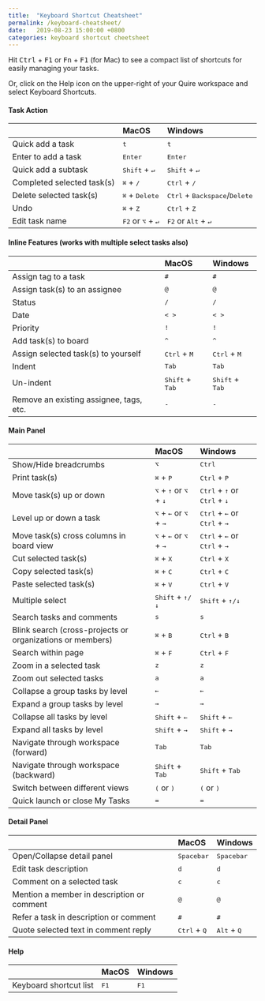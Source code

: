 ```yaml
---
title:  "Keyboard Shortcut Cheatsheet"
permalink: /keyboard-cheatsheet/
date:   2019-08-23 15:00:00 +0800
categories: keyboard shortcut cheetsheet
---
```

Hit <kbd>Ctrl</kbd> + <kbd>F1</kbd> or <kbd>Fn</kbd> + <kbd>F1</kbd> (for Mac) to see a compact list of shortcuts for easily managing your tasks.

Or, click on the Help icon on the upper-right of your Quire workspace and select Keyboard Shortcuts.


#### Task Action

|    | MacOS   | Windows |
| :------ |:-----| :-----|
| Quick add a task | <kbd>t</kbd> | <kbd>t</kbd>|
| Enter to add a task | <kbd>Enter</kbd> | <kbd>Enter</kbd> |
| Quick add a subtask | <kbd>Shift</kbd> + <kbd>↵</kbd>  |  <kbd>Shift</kbd> + <kbd>↵</kbd>|
| Completed selected task(s) | <kbd>⌘</kbd> + <kbd>/</kbd> |  <kbd>Ctrl</kbd> + <kbd>/</kbd> |
| Delete selected task(s) | <kbd>⌘</kbd> + <kbd>Delete</kbd> | <kbd>Ctrl</kbd> + <kbd>Backspace</kbd>/<kbd>Delete</kbd>  |
| Undo | <kbd>⌘</kbd> + <kbd>Z</kbd> | <kbd>Ctrl</kbd> + <kbd>Z</kbd>  | 
| Edit task name | <kbd>F2</kbd> or <kbd>⌥</kbd> + <kbd>↵</kbd> | <kbd>F2</kbd> or <kbd>Alt</kbd> + <kbd>↵</kbd> |

#### Inline Features (works with multiple select tasks also)

||MacOS|Windows|
|:------ |:-----| :-----|
|Assign tag to a task | <kbd>#</kbd> | <kbd>#</kbd> |
| Assign task(s) to an assignee | <kbd>@</kbd> | <kbd>@</kbd> |
| Status | <kbd>/</kbd> | <kbd>/</kbd> |
| Date | <kbd>< ></kbd> | <kbd>< ></kbd> |
| Priority | <kbd>!</kbd> | <kbd>!</kbd> |
| Add task(s) to board | <kbd>^</kbd> | <kbd>^</kbd> |
| Assign selected task(s) to yourself | <kbd>Ctrl</kbd> + <kbd>M</kbd> | <kbd>Ctrl</kbd> + <kbd>M</kbd> |
| Indent | <kbd>Tab</kbd> | <kbd>Tab</kbd> |
| Un-indent | <kbd>Shift</kbd> + <kbd>Tab</kbd> | <kbd>Shift</kbd> + <kbd>Tab</kbd> |
| Remove an existing assignee, tags, etc. | <kbd>-</kbd> | <kbd>-</kbd> |

#### Main Panel

|    | MacOS   | Windows |
| :------ |:-----| :-----|
| Show/Hide breadcrumbs | <kbd>⌥</kbd> | <kbd>Ctrl</kbd> |
| Print task(s) | <kbd>⌘</kbd> + <kbd>P</kbd> |  <kbd>Ctrl</kbd> + <kbd>P</kbd> |
| Move task(s) up or down | <kbd>⌥</kbd> + <kbd>↑</kbd> or <kbd>⌥</kbd> + <kbd>↓</kbd> | <kbd>Ctrl</kbd> + <kbd>↑</kbd> or <kbd>Ctrl</kbd> + <kbd>↓</kbd> |
| Level up or down a task | <kbd>⌥</kbd> + <kbd>←</kbd> or <kbd>⌥</kbd> + <kbd>→</kbd> | <kbd>Ctrl</kbd> + <kbd>←</kbd> or <kbd>Ctrl</kbd> + <kbd>→</kbd> |
| Move task(s) cross columns in board view | <kbd>⌥</kbd> + <kbd>←</kbd> or <kbd>⌥</kbd> + <kbd>→</kbd> | <kbd>Ctrl</kbd> + <kbd>←</kbd> or <kbd>Ctrl</kbd> + <kbd>→</kbd> |
| Cut selected task(s) | <kbd>⌘</kbd> + <kbd>X</kbd> | <kbd>Ctrl</kbd> + <kbd>X</kbd> |
| Copy selected task(s) | <kbd>⌘</kbd> + <kbd>C</kbd> | <kbd>Ctrl</kbd> + <kbd>C</kbd> |
| Paste selected task(s) | <kbd>⌘</kbd> + <kbd>V</kbd> | <kbd>Ctrl</kbd> + <kbd>V</kbd> |
| Multiple select | <kbd>Shift</kbd> + <kbd>↑/↓</kbd> | <kbd>Shift</kbd> + <kbd>↑/↓</kbd> |
| Search tasks and comments | <kbd>s</kbd> | <kbd>s</kbd> |
| Blink search (cross-projects or organizations or members) | <kbd>⌘</kbd> + <kbd>B</kbd> | <kbd>Ctrl</kbd> + <kbd>B</kbd> |
| Search within page | <kbd>⌘</kbd> + <kbd>F</kbd> | <kbd>Ctrl</kbd> + <kbd>F</kbd> |
| Zoom in a selected task | <kbd>z</kbd> | <kbd>z</kbd> |
| Zoom out selected tasks | <kbd>a</kbd> | <kbd>a</kbd> |
| Collapse a group tasks by level | <kbd>←</kbd> | <kbd>←</kbd> |
| Expand a group tasks by level | <kbd>→</kbd> | <kbd>→</kbd> |
| Collapse all tasks by level | <kbd>Shift</kbd> + <kbd>←</kbd> | <kbd>Shift</kbd> + <kbd>←</kbd> |
| Expand all tasks by level | <kbd>Shift</kbd> + <kbd>→</kbd> | <kbd>Shift</kbd> + <kbd>→</kbd> |
| Navigate through workspace (forward) | <kbd>Tab</kbd> | <kbd>Tab</kbd> |
| Navigate through workspace (backward) | <kbd>Shift</kbd> + <kbd>Tab</kbd> | <kbd>Shift</kbd> + <kbd>Tab</kbd> |
| Switch between different views | <kbd>(</kbd> or <kbd>)</kbd> |  <kbd>(</kbd> or <kbd>)</kbd>  |
| Quick launch or close My Tasks | <kbd>=</kbd> |  <kbd>=</kbd>  |



#### Detail Panel

|    | MacOS   | Windows |
| :------|:-----| :-----|
| Open/Collapse detail panel | <kbd>Spacebar</kbd> | <kbd>Spacebar</kbd> |
| Edit task description | <kbd>d</kbd> | <kbd>d</kbd> |
| Comment on a selected task | <kbd>c</kbd> | <kbd>c</kbd> |
| Mention a member in description or comment | <kbd>@</kbd> | <kbd>@</kbd> |
| Refer a task in description or comment | <kbd>#</kbd> | <kbd>#</kbd> |
| Quote selected text in comment reply | <kbd>Ctrl</kbd> + <kbd>Q</kbd> | <kbd>Alt</kbd> + <kbd>Q</kbd> |

#### Help

|    | MacOS   | Windows |
| :------ |:-----| :-----|
| Keyboard shortcut list | <kbd>F1</kbd> | <kbd>F1</kbd> |